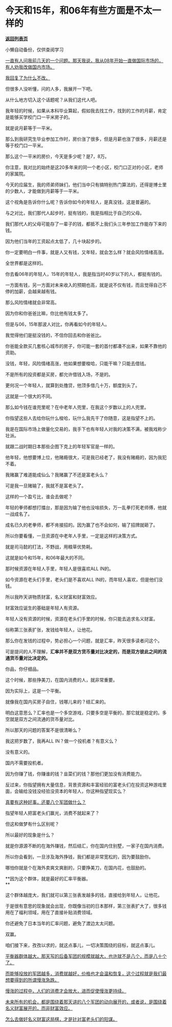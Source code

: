 # 今天和15年，和06年有些方面是不太一样的

[**返回列表页**](/gzh/记忆承载3)

小懒自动备份，仅供查阅学习

[一直有人问我前几天的一个问题。那天我说，我从08年开始一直做国际市场的，有人劝我改做国内市场。](https://mp.weixin.qq.com/s?__biz=MzU0MjYwNDU2Mw==&mid=2247515931&idx=1&sn=7f4b269b86464753d416d3ed2d9d1c8e&chksm=fb1ad367cc6d5a71d7b5354b5d6bfbe48ebd54cece6ae336f0d1ec67b046634f829efd2d5828&token=895020160&lang=zh_CN&scene=21#wechat_redirect)

[我回复了为什么不改。](https://mp.weixin.qq.com/s?__biz=MzU0MjYwNDU2Mw==&mid=2247515931&idx=1&sn=7f4b269b86464753d416d3ed2d9d1c8e&chksm=fb1ad367cc6d5a71d7b5354b5d6bfbe48ebd54cece6ae336f0d1ec67b046634f829efd2d5828&token=895020160&lang=zh_CN&scene=21#wechat_redirect)  

但很多人没听懂，问的人多，我展开一下吧。

从什么地方切入这个话题呢？从我们这代人吧。

我年轻的时候，如果从本科毕业算起，假如我去找工作，找到的工作的月薪，肯定是能够买学校门口一平米房子的。  

就是说月薪等于一平米。

那么到我研究生毕业参加工作时，房价涨了很多，但是月薪也涨了很多，月薪还是等于校门口一平米。

那么这个一平米的房价，今天是多少呢？是7，8万。

你注意，我对比的始终是这20多年来的同一个老小区，校门口正对的小区，老师的家属院。

今天的应届生，我的师弟师妹们，他们当中只有搞特别热门算法的，还得是博士里的少数人，才能做到月薪等于一平米。  

这个视角是告诉你什么呢？告诉你如今的年轻人，是真没钱，这是普遍的。

与之对比，我们那代人起步时，挺有钱的，我是指相比于自己的父母。  

我们那代人的父母可能存了一辈子的钱，都抵不上我们头三年参加工作能存下来的钱。  

因为他们当年的工资起点太低了，几十块起步的。  

你一定要明白一件事，就是人又有钱，又年轻，就会怎么样？就会风险情绪高涨。  

全世界都是这样的。  

你去看06年的年轻人，15年的年轻人，我是指当时40岁以下的人，都挺有钱的。  

一方面有钱，另一方面对未来收入的预期也高，就是说不仅有钱，而且觉得自己不停的加薪，会越来越有钱。

那么风险情绪就会非常高。  

因为你和你爸爸比嘛，你比他有钱太多了。  

但是与06，15年那波人对比，你再看如今的年轻人。  

我觉得他们是挺没钱的，不信你回去和你爸爸比。  

你爸能全款买几套核心城市的房子，你可能一套的首付都凑不出来，如果不靠他的资助。  

没钱，年轻，风险情绪高涨，他如果想要梭哈，只能干嘛？只能去借钱。  

不是所有的投资都是买房，都允许借钱入场，不是的。  

更何况一个年轻人，就算到处撸贷，他顶多借几十万，额度到头了。  

这就是一个很大的不同。

那么如今钱在谁兜里呢？在中老年人兜里，在我这个岁数以上的人兜里。  

你指望这些人去给你玩什么梭哈，玩什么我先干了你随意，这是指望不上的。  

我是在国际市场上做量化交易的，我手下也有年轻人对我的决策不满，被我戏称少壮派。  

就跟二战时期日本那些企图下克上的年轻军官是一样的。  

他年轻，他想要博上位，他赌瘾很大，可是我已经老了，我没有赌瘾的，因为我犯不着。

我赌赢了难道能成仙么？我赌赢了不还是富老头么？

可是我一旦赌输了，我就不是富老头了。

这样的一个盈亏比，谁会去做呢？  

年轻的拳师都想打擂台，那是因为输了他也没啥损失，万一乱拳打死老师傅，他就一战成名了。

成名已久的老拳师，都不肯接招的。因为赢了也不会如何，输了招牌就砸了。

所以你要看懂，一旦资源在中老年人手里，一定是这样的决策方式。  

就是司马懿的打法，不野战，用粮草优势耗。  

这就是如今和15年，和06年最大的不同。  

那时候资源在年轻人手里，年轻人是很喜欢ALL IN的。

如今资源在老头们手里，老头们是不喜欢ALL IN的，而年轻人喜欢，但是他们没钱。

所以我昨天讲物质财富，名义财富和财富效应。

财富效应诞生的基础是年轻人有资源。

年轻人没有资源的时候，资源在老头们手里的时候，你只能去追求名义财富。  

俗称第三张表扩张，发钱给年轻人，让他花。  

那么你在发钱的过程中，势必担心一个问题，就是汇率，昨天很多读者问这个。  

可是提问的人不理解，**汇率并不是双方货币量对比决定的，而是双方彼此之间的流通货币量对比决定的。**  

你品，你仔细品。

这个时候，那些挣美刀，在国内消费的人，就非常重要。  

因为实际上，这是一个平衡。  

就像我在国内买房子自住，钱哪儿来的？结汇来的。  

明白这意思么？汇率也是一个多空游戏，只要多空是平衡的，那它就是稳定的。多空就是双方之间流通的货币量对比。  

所以那天的问题的答案不是很清晰么？  

我这把岁数了，我再ALL IN？做一个投机者？有意义么？

没有意义的。  

国内不需要投机者。

因为你赚了钱，你赚谁的钱？韭菜们的钱？那他们更加没有消费能力。

反过来，你指望拥有大量信息，背景资源和丰富经验的富老头们在投资这种游戏里面，会输给没钱没经验没资本的年轻人，你这种指望现实么？

[真要有这种好事，还要八个军团做什么？](http://mp.weixin.qq.com/s?__biz=MzkwMzQ1MzczOQ==&mid=2247484200&idx=1&sn=540cecc2f4bb02dc3a0e201a8a40b236&chksm=c0974e6cf7e0c77a72fc1cf646e5a8bf6f279510e30738f27e07afe9a458b4add5f8b16502a8&scene=21#wechat_redirect)

指望年轻人把富老头们赢光，消费不就起来了？  

但这和做梦有什么区别呢？

所以最好的现象是什么？

就是你源源不断的在海外赚钱，然后结汇，你在国内住别墅，一家子在国内消费。

所以你会看到，一旦涉及海外挣钱，我们都是非常宽松的，因为要鼓励你。

哪怕你就是个在海外卖爽文爽剧的，只要挣美刀，在国内花，也鼓励的。

**因为这个群体，就是最好的汇率平衡器。  
**

这个群体越庞大，我们就可以第三张表发越多的钱，直接给到年轻人，让他花。

于是很有意思的现象就会出现，你既像当初的日本那样，第三张表扩大了，很多钱用在了福利领域，用在了直接补贴消费领域。  

你还避免了日本当年的汇率问题，避免了渡边太太问题。

双赢。  

咱们接下来，孜孜以求的，就这点事儿，一切决策围绕的目标，就这点事儿。  

[平衡器群体越大，那天写的后备军团的规模就越大，也许就不是八个，而是八十个了。](http://mp.weixin.qq.com/s?__biz=MzkwMzQ1MzczOQ==&mid=2247484200&idx=1&sn=540cecc2f4bb02dc3a0e201a8a40b236&chksm=c0974e6cf7e0c77a72fc1cf646e5a8bf6f279510e30738f27e07afe9a458b4add5f8b16502a8&scene=21#wechat_redirect)

[而能够投放的军团越多，消费就越好，价格也才会温和恢复，这个过程就是我们最想要得到的所谓慢涨急跌。](http://mp.weixin.qq.com/s?__biz=MzkwMzQ1MzczOQ==&mid=2247484200&idx=1&sn=540cecc2f4bb02dc3a0e201a8a40b236&chksm=c0974e6cf7e0c77a72fc1cf646e5a8bf6f279510e30738f27e07afe9a458b4add5f8b16502a8&scene=21#wechat_redirect)

[慢涨的过程中，人们的消费才会放大，进而促使慢涨更持续。](http://mp.weixin.qq.com/s?__biz=MzkwMzQ1MzczOQ==&mid=2247484200&idx=1&sn=540cecc2f4bb02dc3a0e201a8a40b236&chksm=c0974e6cf7e0c77a72fc1cf646e5a8bf6f279510e30738f27e07afe9a458b4add5f8b16502a8&scene=21#wechat_redirect)

[未来所有的机会，都是围绕着那天讲的八个军团的动向展开的，或者说，是围绕着名义财富展开的，而非财富效应。  
](http://mp.weixin.qq.com/s?__biz=MzkwMzQ1MzczOQ==&mid=2247484200&idx=1&sn=540cecc2f4bb02dc3a0e201a8a40b236&chksm=c0974e6cf7e0c77a72fc1cf646e5a8bf6f279510e30738f27e07afe9a458b4add5f8b16502a8&scene=21#wechat_redirect)

[怎么去做好名义财富这局棋，才是针对富老头们的阳谋。](http://mp.weixin.qq.com/s?__biz=MzkwMzQ1MzczOQ==&mid=2247484200&idx=1&sn=540cecc2f4bb02dc3a0e201a8a40b236&chksm=c0974e6cf7e0c77a72fc1cf646e5a8bf6f279510e30738f27e07afe9a458b4add5f8b16502a8&scene=21#wechat_redirect)

